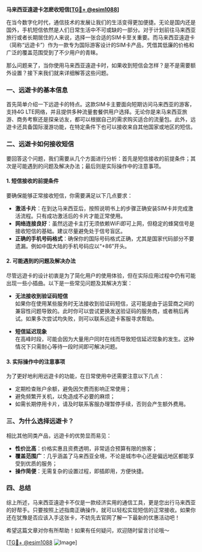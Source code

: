 **马来西亚遠遊卡怎麽收短信[[TG💪+ @esim1088](https://t.me/s/esim1088)]**

在当今数字化时代，通信技术的发展让我们的生活变得更加便捷。无论是国内还是国外，手机短信依然是人们日常生活中不可或缺的一部分。对于计划前往马来西亚旅行或者长期居住的人来说，选择一张合适的SIM卡至关重要。而马来西亚遠遊卡（简称“远遊卡”）作为一款专为国际游客设计的SIM卡产品，凭借其低廉的价格和广泛的覆盖范围受到了不少用户的青睐。

那么问题来了，当你使用马来西亚遠遊卡时，如果收到短信会怎样？是不是需要额外设置？接下来我们就来详细解答这些问题。

### **一、远遊卡的基本信息**
首先简单介绍一下远遊卡的特点。这款SIM卡主要面向短期访问马来西亚的游客，支持4G LTE网络，并且提供多种流量套餐供用户选择。无论你是来马来西亚旅游、商务考察还是探亲访友，都可以根据自己的需求购买适合的流量包。此外，远遊卡还具备国际漫游功能，在特定条件下也可以接收来自其他国家或地区的短信。

### **二、远遊卡如何接收短信**
要回答这个问题，我们需要从几个方面进行分析：首先是短信接收的前提条件；其次是可能遇到的问题及解决办法；最后则是实际操作中的注意事项。

#### **1. 短信接收的前提条件**
要确保能够正常接收短信，你需要满足以下几点要求：
- **激活卡片**：在到达马来西亚后，按照说明书上的步骤正确安装SIM卡并完成激活流程。只有成功激活后的卡片才能正常使用。
- **网络连接良好**：虽然远遊卡主打无须依赖WiFi即可上网，但稳定的蜂窝信号是接收短信的基础。建议尽量避免处于信号盲区。
- **正确的手机号码格式**：确保你的国际号码格式正确，尤其是国家代码部分不要遗漏。例如中国大陆的手机号码应以“+86”开头。

#### **2. 可能遇到的问题及解决办法**
尽管远遊卡的设计初衷是为了简化用户的使用体验，但在实际应用过程中仍有可能出现一些小插曲。以下是一些常见问题及其解决方案：

- **无法接收到验证码短信**  
  如果你在使用某些服务时无法接收到验证码短信，这可能是由于运营商之间的兼容性问题导致的。此时你可以尝试更换发送验证码的服务商，或者稍后再试。如果多次尝试均失败，则可以联系远遊卡客服寻求帮助。
  
- **短信延迟现象**  
  在高峰时段，可能会因为大量用户同时在线而导致短信延迟现象的发生。这种情况下只需耐心等待一段时间即可解决问题。

#### **3. 实际操作中的注意事项**
为了更好地利用远遊卡的功能，在日常使用中还需要注意以下几点：
- 定期检查账户余额，避免因欠费而影响正常使用；
- 避免频繁开关机，以免造成不必要的麻烦；
- 如需长期停用卡片，请及时联系客服办理暂停手续，否则会产生额外费用。

### **三、为什么选择远遊卡？**
相比其他同类产品，远遊卡的优势显而易见：
- **性价比高**：价格实惠且资费透明，非常适合预算有限的旅客；
- **覆盖范围广**：几乎涵盖了马来西亚全境，不论是城市中心还是偏远地区都能享受到优质的服务；
- **操作简便**：无需复杂的设置过程，即插即用，方便快捷。

### **四、总结**
综上所述，马来西亚遠遊卡不仅是一款经济实用的通信工具，更是您出行马来西亚的好帮手。只要按照上述指南正确操作，就可以轻松实现短信的正常接收。如果你还在犹豫是否应该入手这张卡，不妨先去官网了解一下最新的优惠活动吧！

希望这篇文章对你有所帮助！如果有任何疑问，欢迎随时留言讨论哦～

[[TG💪+ @esim1088](https://t.me/s/esim1088) ![Image](https://i.postimg.cc/4NQfJmqS/Snipaste-2025-05-13-00-14-12.png)]